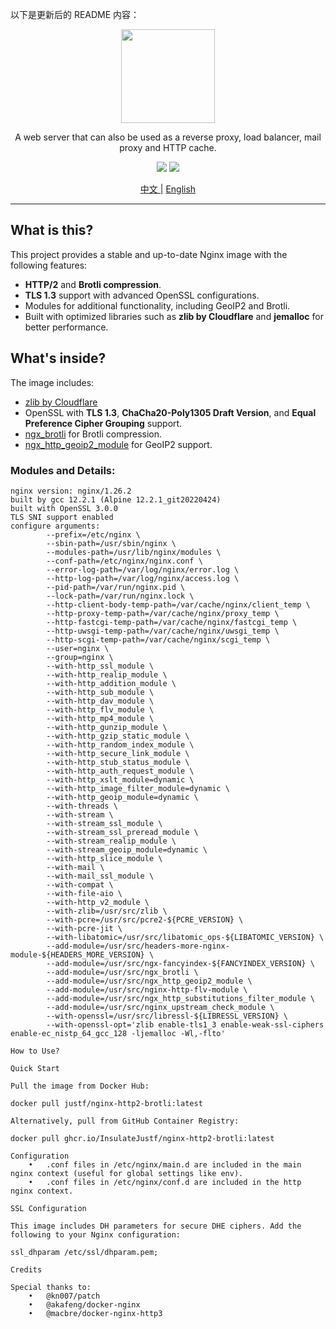 以下是更新后的 README 内容：

<p align="center">
    <img src="https://upload.wikimedia.org/wikipedia/commons/c/c5/Nginx_logo.svg" width="150" />
</p>

<p align="center">A web server that can also be used as a reverse proxy, load balancer, mail proxy and HTTP cache.</p>

<p align="center">
<img src="https://github.com/InsulateJustf/docker-nginx-http2-brotli/actions/workflows/push.yml/badge.svg" />
<img src="https://img.shields.io/github/v/release/InsulateJustf/docker-nginx-http2-brotli" />
</p>

<p align="center">
<a href="https://github.com/InsulateJustf/docker-nginx-http2-brotli/blob/main/README.md">中文 |</a>
<a href="https://github.com/InsulateJustf/docker-nginx-http2-brotli/blob/main/README.EN.md">English</a>
</p>

---

## What is this?

This project provides a stable and up-to-date Nginx image with the following features:

- **HTTP/2** and **Brotli compression**.
- **TLS 1.3** support with advanced OpenSSL configurations.
- Modules for additional functionality, including GeoIP2 and Brotli.
- Built with optimized libraries such as **zlib by Cloudflare** and **jemalloc** for better performance.

## What's inside?

The image includes:

- [zlib by Cloudflare](https://github.com/cloudflare/zlib)
- OpenSSL with **TLS 1.3**, **ChaCha20-Poly1305 Draft Version**, and **Equal Preference Cipher Grouping** support.
- [ngx_brotli](https://github.com/google/ngx_brotli) for Brotli compression.
- [ngx_http_geoip2_module](https://github.com/leev/ngx_http_geoip2_module) for GeoIP2 support.

### Modules and Details:

```text
nginx version: nginx/1.26.2
built by gcc 12.2.1 (Alpine 12.2.1_git20220424)
built with OpenSSL 3.0.0
TLS SNI support enabled
configure arguments:
        --prefix=/etc/nginx \
        --sbin-path=/usr/sbin/nginx \
        --modules-path=/usr/lib/nginx/modules \
        --conf-path=/etc/nginx/nginx.conf \
        --error-log-path=/var/log/nginx/error.log \
        --http-log-path=/var/log/nginx/access.log \
        --pid-path=/var/run/nginx.pid \
        --lock-path=/var/run/nginx.lock \
        --http-client-body-temp-path=/var/cache/nginx/client_temp \
        --http-proxy-temp-path=/var/cache/nginx/proxy_temp \
        --http-fastcgi-temp-path=/var/cache/nginx/fastcgi_temp \
        --http-uwsgi-temp-path=/var/cache/nginx/uwsgi_temp \
        --http-scgi-temp-path=/var/cache/nginx/scgi_temp \
        --user=nginx \
        --group=nginx \
        --with-http_ssl_module \
        --with-http_realip_module \
        --with-http_addition_module \
        --with-http_sub_module \
        --with-http_dav_module \
        --with-http_flv_module \
        --with-http_mp4_module \
        --with-http_gunzip_module \
        --with-http_gzip_static_module \
        --with-http_random_index_module \
        --with-http_secure_link_module \
        --with-http_stub_status_module \
        --with-http_auth_request_module \
        --with-http_xslt_module=dynamic \
        --with-http_image_filter_module=dynamic \
        --with-http_geoip_module=dynamic \
        --with-threads \
        --with-stream \
        --with-stream_ssl_module \
        --with-stream_ssl_preread_module \
        --with-stream_realip_module \
        --with-stream_geoip_module=dynamic \
        --with-http_slice_module \
        --with-mail \
        --with-mail_ssl_module \
        --with-compat \
        --with-file-aio \
        --with-http_v2_module \
        --with-zlib=/usr/src/zlib \
        --with-pcre=/usr/src/pcre2-${PCRE_VERSION} \
        --with-pcre-jit \
        --with-libatomic=/usr/src/libatomic_ops-${LIBATOMIC_VERSION} \
        --add-module=/usr/src/headers-more-nginx-module-${HEADERS_MORE_VERSION} \
        --add-module=/usr/src/ngx-fancyindex-${FANCYINDEX_VERSION} \
        --add-module=/usr/src/ngx_brotli \
        --add-module=/usr/src/ngx_http_geoip2_module \
        --add-module=/usr/src/nginx-http-flv-module \
        --add-module=/usr/src/ngx_http_substitutions_filter_module \
        --add-module=/usr/src/nginx_upstream_check_module \ 
        --with-openssl=/usr/src/libressl-${LIBRESSL_VERSION} \
        --with-openssl-opt='zlib enable-tls1_3 enable-weak-ssl-ciphers enable-ec_nistp_64_gcc_128 -ljemalloc -Wl,-flto'

How to Use?

Quick Start

Pull the image from Docker Hub:

docker pull justf/nginx-http2-brotli:latest

Alternatively, pull from GitHub Container Registry:

docker pull ghcr.io/InsulateJustf/nginx-http2-brotli:latest

Configuration
	•	.conf files in /etc/nginx/main.d are included in the main nginx context (useful for global settings like env).
	•	.conf files in /etc/nginx/conf.d are included in the http nginx context.

SSL Configuration

This image includes DH parameters for secure DHE ciphers. Add the following to your Nginx configuration:

ssl_dhparam /etc/ssl/dhparam.pem;

Credits

Special thanks to:
	•	@kn007/patch
	•	@akafeng/docker-nginx
	•	@macbre/docker-nginx-http3
